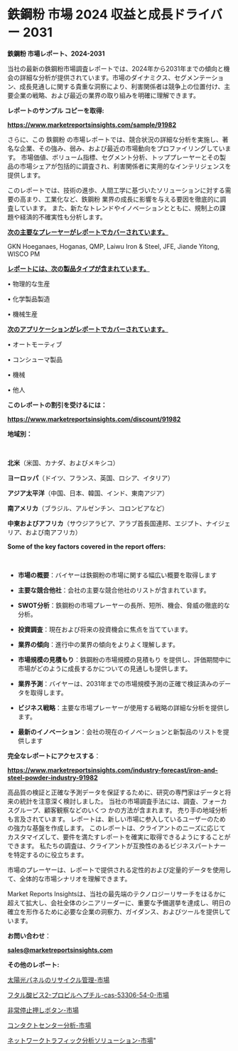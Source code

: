 # 鉄鋼粉 市場 2024 収益と成長ドライバー 2031

<strong>鉄鋼粉 市場レポート、2024-2031</strong>

当社の最新の鉄鋼粉市場調査レポートでは、2024年から2031年までの傾向と機会の詳細な分析が提供されています。市場のダイナミクス、セグメンテーション、成長見通しに関する貴重な洞察により、利害関係者は競争上の位置付け、主要企業の戦略、および最近の業界の取り組みを明確に理解できます。



<strong>レポートのサンプル コピーを取得:</strong> <a href=https://www.marketreportsinsights.com/sample/91982>

<strong><u>https://www.marketreportsinsights.com/sample/91982</u></strong></a>

さらに、この 鉄鋼粉 の市場レポートでは、競合状況の詳細な分析を実施し、著名な企業、その強み、弱み、および最近の市場動向をプロファイリングしています。 市場価値、ボリューム指標、セグメント分析、トッププレーヤーとその製品の市場シェアが包括的に調査され、利害関係者に実用的なインテリジェンスを提供します。

このレポートでは、技術の進歩、人間工学に基づいたソリューションに対する需要の高まり、工業化など、鉄鋼粉 業界の成長に影響を与える要因を徹底的に調査しています。 また、新たなトレンドやイノベーションとともに、規制上の課題や経済的不確実性も分析します。



<strong><u>次の主要なプレーヤーがレポートでカバーされています。</u></strong>

GKN Hoeganaes, Hoganas, QMP, Laiwu Iron & Steel, JFE, Jiande Yitong, WISCO PM



<strong><u><b>レポートには、次の製品タイプが含まれています。</b></u></strong>

• 物理的な生産

• 化学製品製造

• 機械生産



<strong><u><b>次のアプリケーションがレポートでカバーされています。</b></u></strong>

• オートモーティブ

• コンシューマ製品

• 機械

• 他人



<strong><b>このレポートの割引を受けるには：</b></strong>

<a href=https://www.marketreportsinsights.com/discount/91982>

<strong><u>https://www.marketreportsinsights.com/discount/91982</u></strong></a>



<strong>地域別：</strong>

<strong> </strong>



<strong>北米</strong>（米国、カナダ、およびメキシコ）



<strong>ヨーロッパ</strong>（ドイツ、フランス、英国、ロシア、イタリア）



<strong>アジア太平洋</strong>（中国、日本、韓国、インド、東南アジア）



<strong>南アメリカ</strong>（ブラジル、アルゼンチン、コロンビアなど）



<strong>中東およびアフリカ</strong>（サウジアラビア、アラブ首長国連邦、エジプト、ナイジェリア、および南アフリカ）



<strong>Some of the key factors covered in the report offers:</strong>

<strong> </strong>
<ul>
  <li>

<strong>市場の概要</strong>：バイヤーは鉄鋼粉の市場に関する幅広い概要を取得します</li>
  <li>

<strong>主要な競合他社</strong>：会社の主要な競合他社のリストが含まれています。</li>
  <li>

<strong>SWOT分析</strong>：鉄鋼粉の市場プレーヤーの長所、短所、機会、脅威の徹底的な分析。</li>
  <li>

<strong>投資調査</strong>：現在および将来の投資機会に焦点を当てています。</li>
  <li>

<strong>業界の傾向</strong>：進行中の業界の傾向をよりよく理解します。</li>
  <li>

<strong>市場規模の見積もり</strong>：鉄鋼粉の市場規模の見積もり を提供し、評価期間中に市場がどのように成長するかについての見通しも提供します。</li>
  <li>

<strong>業界予測</strong>：バイヤーは、2031年までの市場規模予測の正確で検証済みのデータを取得します。</li>
  <li>

<strong>ビジネス戦略</strong>：主要な市場プレーヤーが使用する戦略の詳細な分析を提供します。</li>
  <li>

<strong>最新のイノベーション</strong>：会社の現在のイノベーションと新製品のリストを提供します</li>
</ul>


<strong>完全なレポートにアクセスする</strong>：

<a href=https://www.marketreportsinsights.com/industry-forecast/iron-and-steel-powder-industry-91982>

<strong><u>https://www.marketreportsinsights.com/industry-forecast/iron-and-steel-powder-industry-91982</u></strong></a>

高品質の検証と正確な予測データを保証するために、研究の専門家はデータと将来の統計を注意深く検討しました。 当社の市場調査手法には、調査、フォーカスグループ、顧客観察などのいくつ かの方法が含まれます。 売り手の地域分析も言及されています。 レポートは、新しい市場に参入しているユーザーのための強力な基盤を作成します。 このレポートは、クライアントのニーズに応じてカスタマイズして、要件を満たすレポートを確実に取得できるようにすることができます。 私たちの調査は、クライアントが互換性のあるビジネスパートナーを特定するのに役立ちます。

市場のプレーヤーは、レポートで提供される定性的および定量的データを使用して、全体的な市場シナリオを理解できます。

Market Reports Insightsは、当社の最先端のテクノロジーリサーチをはるかに超えて拡大し、会社全体のシニアリーダーに、重要な予備選挙を達成し、明日の確立を形作るために必要な企業の洞察力、ガイダンス、およびツールを提供しています。



<strong><b>お問い合わせ</b></strong>：

<a href=mailto:sales@marketreportsinsights.com>

<strong><u>sales@marketreportsinsights.com</u></strong></a>



<strong>その他のレポート:</strong>

<a href=https://www.linkedin.com/pulse/太陽光パネルのリサイクル管理-市場-2023-年のダイナミクスとビジネストレンド-fxpqf/>太陽光パネルのリサイクル管理-市場</a>

<a href=https://www.linkedin.com/pulse/フタル酸ビス2-プロピルヘプチル-cas-53306-54-0-市場-2023-z5fif/>フタル酸ビス2-プロピルヘプチル-cas-53306-54-0-市場</a>

<a href=https://www.linkedin.com/pulse/非常停止押しボタン-市場-2023-新興市場-将来の動向と市場需要-2030-r1nec/>非常停止押しボタン-市場</a>

<a href=https://www.linkedin.com/pulse/コンタクトセンター分析-市場-2023-推進要因と成長機会-2030-analytics-achievers-24-analysis-g50df/>コンタクトセンター分析-市場</a>

<a href=https://www.linkedin.com/pulse/ネットワークトラフィック分析ソリューション-市場-2023-収益と成長ドライバー-8d47f/>ネットワークトラフィック分析ソリューション-市場</a>"
